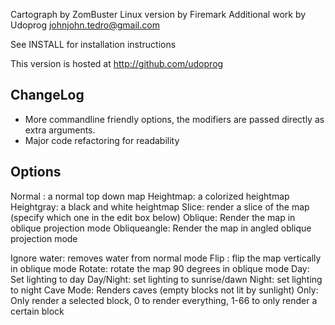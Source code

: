 Cartograph by ZomBuster
Linux version by Firemark
Additional work by Udoprog <johnjohn.tedro@gmail.com>

See INSTALL for installation instructions

This version is hosted at http://github.com/udoprog

ChangeLog
---------
- More commandline friendly options, the modifiers are passed directly as extra arguments.
- Major code refactoring for readability

Options
-------
Normal : a normal top down map
Heightmap: a colorized heightmap
Heightgray: a black and white heightmap
Slice: render a slice of the map (specify which one in the edit box below)
Oblique: Render the map in oblique projection mode
Obliqueangle: Render the map in angled oblique projection mode

Ignore water: removes water from normal mode
Flip : flip the map vertically in oblique mode
Rotate: rotate the map 90 degrees in oblique mode
Day: Set lighting to day
Day/Night: set lighting to sunrise/dawn
Night: set lighting to night 
Cave Mode: Renders caves (empty blocks not lit by sunlight)
Only: Only render a selected block, 0 to render everything, 1-66 to only render a certain block
